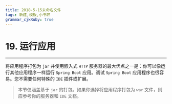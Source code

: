 ```yaml
---
title: 2018-5-15未命名文件 
tags: 新建,模板,小书匠
grammar_cjkRuby: true
---
```



# 19. 运行应用
---

将应用程序打包为 `jar` 并使用嵌入式 `HTTP` 服务器的最大优点之一是：你可以像运行其他应用程序一样运行 `Spring Boot` 应用。调试 `Spring Boot` 应用程序也很容易。您不需要任何特殊的 `IDE` 插件或扩展。

> 本节仅涵盖基于 `jar` 的打包。如果你选择将应用程序打包为 `war` 文件，则应参考你的服务器和 `IDE` 文档。